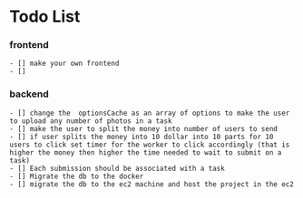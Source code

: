 # Todo List

### frontend

    - [] make your own frontend
    - []  

### backend


    - [] change the  optionsCache as an array of options to make the user to upload any number of photos in a task
    - [] make the user to split the money into number of users to send
    - [] if user splits the money into 10 dollar into 10 parts for 10 users to click set timer for the worker to click accordingly (that is higher the money then higher the time needed to wait to submit on a task)
    - [] Each submission should be associated with a task
    - [] Migrate the db to the docker
    - [] migrate the db to the ec2 machine and host the project in the ec2
      

